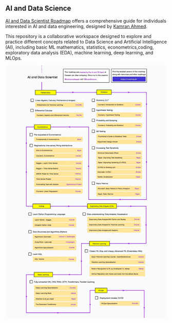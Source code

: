 ## AI and Data Science
[AI and Data Scientist Roadmap](https://roadmap.sh/ai-data-scientist?s=65dd2a1daec67f2e2aa43593) 
offers a comprehensive guide for individuals interested in AI and data engineering, designed by 
[Kamran Ahmed](https://github.com/kamranahmedse/developer-roadmap).

This repository is a collaborative workspace designed to explore and practice different concepts related to Data Science and Artificial Intelligence (AI), including basic ML mathematics, statistics, econometrics,coding, exploratory data analysis (EDA), machine learning, deep learning, and MLOps.


[![ ](images/0-main.jpg)](https://roadmap.sh/ai-data-scientist?s=65dd2a1daec67f2e2aa43593)

